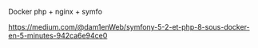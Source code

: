 Docker php + nginx + symfo

https://medium.com/@dam1enWeb/symfony-5-2-et-php-8-sous-docker-en-5-minutes-942ca6e94ce0


